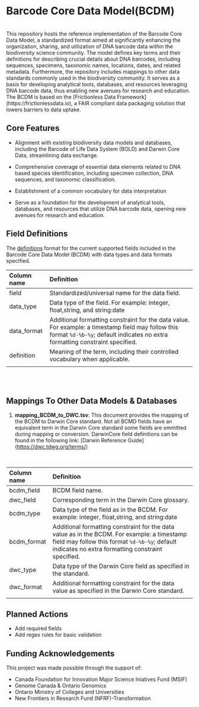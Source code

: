 # Barcode Core Data Model(BCDM)
<br>
This repository hosts the reference implementation of the Barcode Core Data Model, a standardized format aimed at significantly enhancing the organization, sharing, and utilization of DNA barcode data within the biodiversity science community. The model defines key terms and their definitions for describing crucial details about DNA barcodes, including sequences, specimens, taxonomic names, locations, dates, and related metadata. Furthermore, the repository includes mappings to other data standards commonly used in the biodiversity community. It serves as a basis for developing analytical tools, databases, and resources leveraging DNA barcode data, thus enabling new avenues for research and education.
<br>
The BCDM is based on the [Frictionless Data Framework](https://frictionlessdata.io), a FAIR compliant data packaging solution that lowers barriers to data uptake.


## Core Features
- Alignment with existing biodiversity data models and databases, including the Barcode of Life Data System (BOLD) and Darwin Core Data, streamlining data exchange.

- Comprehensive coverage of essential data elements related to DNA based species identification, including specimen collection, DNA sequences, and taxonomic classification.

- Establishment of a common vocabulary for data interpretation

- Serve as a foundation for the development of analytical tools, databases, and resources that utilize DNA barcode data, opening new avenues for research and education.


## Field Definitions 
The [definitions](field_definitions.tsv) format for the current supported fields included in the Barcode Core Data Model (BCDM) with data types and data formats specified.

  
  |**Column name** | **Definition**|
  | :----------|:---------|
  |field| Standardized/universal name for the data field.|
  |data_type|  Data type of the field. For example: integer, float,string, and string:date|
  |data_format| Additional formatting constraint for the data value. For example: a timestamp field may follow this format `%d-%b-%y`; default indicates no extra formatting constraint specified. | 
  |definition | Meaning of the term, including their controlled vocabulary when applicable. |
  | |
<br>
<br>


## Mappings To Other Data Models & Databases
 
 1. **mapping_BCDM_to_DWC.tsv**: This document provides the mapping of the BCDM to Darwin Core standard. Not all BCMD fields have an equivalent term in the Darwin Core standard some fields are ommitted during mapping or conversion. DarwinCore field definitions can be found in the following link: [Darwin Reference Guide] (https://dwc.tdwg.org/terms/)
 
<br>

  
  |**Column name** | **Definition**|
  | :----------|:---------|
  |bcdm_field | BCDM field name.|
  |dwc_field | Corresponding term in the Darwin Core glossary.|
  |bcdm_type|Data type of the field as in the BCDM. For example: integer, float,string, and string:date |
  |bcdm_format| Additional formatting constraint for the data value as in the BCDM. For example: a timestamp field may follow this format `%d-%b-%y`; default indicates no extra formatting constraint specified.  |
  |dwc_type| Data type of the Darwin Core field as specified in the standard.|
  |dwc_format| Additional formatting constraint for the data value as specified in the Darwin Core standard.|
  | |


## Planned Actions

- Add required fields
- Add regex rules for basic validation


## Funding Acknowledgements

This project was made possible through the support of:

- Canada Foundation for Innovation Major Science Iniatives Fund (MSIF)
- Genome Canada & Ontario Genomics
- Ontario Ministry of Colleges and Universities
- New Frontiers in Research Fund (NFRF)-Transformation
